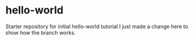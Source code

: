 # hello-world
Starter repository for initial hello-world tutorial
I just made a change here to show how the branch works.
